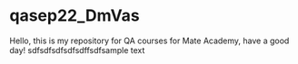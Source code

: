 # qasep22_DmVas
Hello, this is my repository for QA courses for Mate Academy, have a good day!
sdfsdfsdfsdfsdffsdfsample text

